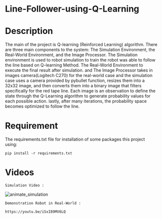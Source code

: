 # Line-Follower-using-Q-Learning

# Description

The main of the project is Q-learning (Reinforced Learning) algorithm. There are three main components to the system: The Simulation Environment, the Real-World Environment, and the Image Processor. The Simulation environment is used to robot simulation to train the robot was able to follow the line based on Q-learning Method. The Real-World Environment to execute the final result after simulation. and The Image Processor takes in images camera(Logitech C270) for the real-world case and the simulation case uses a camera provided by pybullet function, resizes them into a 32x32 image, and then converts them into a binary image that filters specifically for the red tape line. Each image is an observation to define the state through the Q-Learning algorithm to generate probability values for each possible action. lastly, after many iterations, the probability space becomes optimized to follow the line.

# Requirement
The requirements.txt file for installation of some packages this project using:

    pip install -r requirements.txt


# Videos
    Simulation Video :
  ![animate_simulation](https://user-images.githubusercontent.com/90126322/219376656-a5a6033f-1dbb-4afe-ae10-b753c2bb2466.gif)


    Demonstration Robot in Real-World :
    
    https://youtu.be/iSxI89MV6LQ

